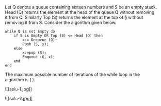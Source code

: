 Let Q denote a queue containing sixteen numbers and S be an empty stack. Head (Q) returns the element at the head of the queue Q without removing it from Q. Similarly Top (S) returns the element at the top of § without removing it from S. Consider the algorithm given below. 

```
while Q is not Empty do
	if S is Empty OR Top (S) <= Head (Q) then
		x:= Dequeue (Q); 
		Push (S, x); 
	else 
		x:=pop (S); 
		Enqueue (Q, x); 
	end 
end 
```
The maximum possible number of iterations of the while loop in the algorithm is ( ).


![[solu-1.jpg]]

![[solu-2.jpg]]